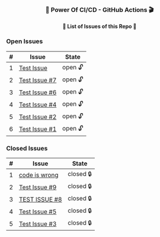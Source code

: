 
<h3 align="center">💪 Power Of CI/CD - GitHub Actions 🎬</h3>
<h4 align="center">📃 List of Issues of this Repo 🫢</h4>

### Open Issues

| # | Issue | State |
|---|-------|-------|
| 1 | [Test Issue](https://github.com/prathmeshbankar03/issue-tracker/issues/10) | open 🔓 |
| 2 | [Test Issue #7](https://github.com/prathmeshbankar03/issue-tracker/issues/7) | open 🔓 |
| 3 | [Test Issue #6](https://github.com/prathmeshbankar03/issue-tracker/issues/6) | open 🔓 |
| 4 | [Test Issue #4](https://github.com/prathmeshbankar03/issue-tracker/issues/4) | open 🔓 |
| 5 | [Test Issue #2](https://github.com/prathmeshbankar03/issue-tracker/issues/2) | open 🔓 |
| 6 | [Test Issue #1](https://github.com/prathmeshbankar03/issue-tracker/issues/1) | open 🔓 |

### Closed Issues

| # | Issue | State |
|---|-------|-------|
| 1 | [code is wrong](https://github.com/prathmeshbankar03/issue-tracker/issues/11) | closed 🔒 |
| 2 | [Test Issue #9](https://github.com/prathmeshbankar03/issue-tracker/issues/9) | closed 🔒 |
| 3 | [TEST ISSUE #8](https://github.com/prathmeshbankar03/issue-tracker/issues/8) | closed 🔒 |
| 4 | [Test Issue #5](https://github.com/prathmeshbankar03/issue-tracker/issues/5) | closed 🔒 |
| 5 | [Test Issue #3](https://github.com/prathmeshbankar03/issue-tracker/issues/3) | closed 🔒 |
